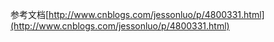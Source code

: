 
















参考文档[http://www.cnblogs.com/jessonluo/p/4800331.html](http://www.cnblogs.com/jessonluo/p/4800331.html)

